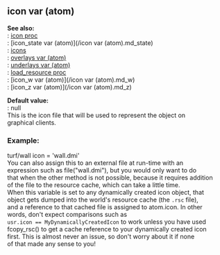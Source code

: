 ## icon var (atom)    
**See also:**    
:   [icon proc](/proc/icon)    
:   [icon_state var (atom)](/icon var (atom).md_state)    
:   [icons](/DM/icon)    
:   [overlays var (atom)](/atom/var/overlays)    
:   [underlays var (atom)](/atom/var/underlays)    
:   [load_resource proc](/proc/load_resource)    
:   [icon_w var (atom)](/icon var (atom).md_w)    
:   [icon_z var (atom)](/icon var (atom).md_z)    
<!-- -->    
**Default value:**    
:   null    
This is the icon file that will be used to represent the object on    
graphical clients.    
### Example:    
turf/wall icon = \'wall.dmi\'    
You can also assign this to an external file at run-time with an    
expression such as file(\"wall.dmi\"), but you would only want to do    
that when the other method is not possible, because it requires addition    
of the file to the resource cache, which can take a little time.    
When this variable is set to any dynamically created icon object, that    
object gets dumped into the world\'s resource cache (the `.rsc` file),    
and a reference to that cached file is assigned to atom.icon. In other    
words, don\'t expect comparisons such as    
`usr.icon == MyDynamicallyCreatedIcon` to work unless you have used    
fcopy_rsc() to get a cache reference to your dynamically created icon    
first. This is almost never an issue, so don\'t worry about it if none    
of that made any sense to you!  